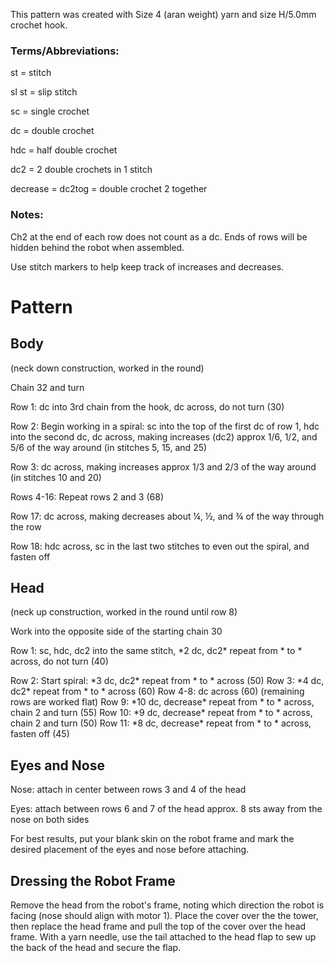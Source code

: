 This pattern was created with Size 4 (aran weight) yarn and size H/5.0mm crochet hook.

### Terms/Abbreviations:
st = stitch

sl st = slip stitch

sc = single crochet

dc = double crochet

hdc = half double crochet

dc2 = 2 double crochets in 1 stitch

decrease = dc2tog = double crochet 2 together

### Notes:
Ch2 at the end of each row does not count as a dc. Ends of rows will be hidden behind the robot when assembled.

Use stitch markers to help keep track of increases and decreases.

# Pattern

## Body

(neck down construction, worked in the round)

Chain 32 and turn 

Row 1: dc into 3rd chain from the hook, dc across, do not turn (30)

Row 2: Begin working in a spiral: sc into the top of the first dc of row 1, hdc into the second dc, dc across, making increases (dc2) approx 1/6, 1/2, and 5/6 of the way around (in stitches 5, 15, and 25)

Row 3: dc across, making increases approx 1/3 and 2/3 of the way around (in stitches 10 and 20)

Rows 4-16: Repeat rows 2 and 3 (68)

Row 17: dc across, making decreases about ¼, ½, and ¾ of the way through the row

Row 18: hdc across, sc in the last two stitches to even out the spiral, and fasten off

## Head

(neck up construction, worked in the round until row 8)

Work into the opposite side of the starting chain 30

Row 1: sc, hdc, dc2 into the same stitch, \*2 dc, dc2\* repeat from \* to \* across, do not turn (40)

Row 2: Start spiral: \*3 dc, dc2\* repeat from \* to \* across (50)
Row 3: \*4 dc, dc2\* repeat from \* to \* across (60)
Row 4-8: dc across (60)
(remaining rows are worked flat)
Row 9: \*10 dc, decrease\* repeat from \* to \* across, chain 2 and turn (55)
Row 10: \*9 dc, decrease\* repeat from \* to \* across, chain 2 and turn (50)
Row 11: \*8 dc, decrease\* repeat from \* to \* across, fasten off (45)

## Eyes and Nose

Nose: attach in center between rows 3 and 4 of the head

Eyes: attach between rows 6 and 7 of the head approx. 8 sts away from the nose on both sides

For best results, put your blank skin on the robot frame and mark the desired placement of the eyes and nose before attaching.

## Dressing the Robot Frame

Remove the head from the robot's frame, noting which direction the robot is facing (nose should align with motor 1). Place the cover over the the tower, then replace the head frame and pull the top of the cover over the head frame. With a yarn needle, use the tail attached to the head flap to sew up the back of the head and secure the flap.
